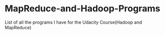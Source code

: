 # MapReduce-and-Hadoop-Programs
List of all the programs I have for the Udacity Course(Hadoop and MapReduce)
